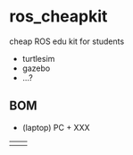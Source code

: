 # ros_cheapkit
cheap ROS edu kit for students

- turtlesim
- gazebo
- ...?

## BOM
- (laptop) PC + XXX

|||
|-|-|
|||
